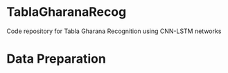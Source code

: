 # TablaGharanaRecog
Code repository for Tabla Gharana Recognition using CNN-LSTM networks


# Data Preparation 
